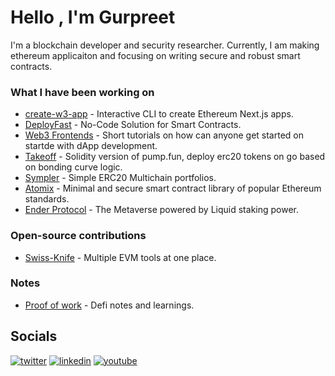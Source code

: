 # Hello , I'm Gurpreet

I'm a blockchain developer and security researcher. Currently, I am making ethereum applicaiton and focusing on writing secure and robust smart contracts.

### What I have been working on

- [create-w3-app](https://github.com/gopiinho/create-w3-app) - Interactive CLI to create Ethereum Next.js apps. 
- [DeployFast](https://deployfast.xyz) - No-Code Solution for Smart Contracts.
- [Web3 Frontends](https://frontends.gopinho.com/) - Short tutorials on how can anyone get started on startde with dApp development.
- [Takeoff](https://takeoff.gopinho.com/) - Solidity version of pump.fun, deploy erc20 tokens on go based on bonding curve logic.
- [Sympler](https://sympler.xyz) - Simple ERC20 Multichain portfolios.
- [Atomix](https://github.com/gopiinho/atomix) - Minimal and secure smart contract library of popular Ethereum standards.
- [Ender Protocol](https://enderprotocol.io) - The Metaverse powered by Liquid staking power.

### Open-source contributions

- [Swiss-Knife](https://github.com/swiss-knife-xyz/swiss-knife) - Multiple EVM tools at one place.

### Notes

- [Proof of work](https://github.com/gopiinho/proof-of-work) - Defi notes and learnings.

##  Socials

<p><a target="_blank" href="https://twitter.com/gopiinho" style="display: inline-block;"><img src="https://img.shields.io/badge/twitter-x?style=for-the-badge&logo=x&logoColor=white&color=#0f1419" alt="twitter" /></a>
<a target="_blank" href="https://www.linkedin.com/in/gopinho" style="display: inline-block;"><img src="https://img.shields.io/badge/linkedin-logo?style=for-the-badge&logo=linkedin&logoColor=white&color=#0a77b6" alt="linkedin" /></a>
<a target="_blank" href="https://www.youtube.com/@gopiinho" style="display: inline-block;"><img src="https://img.shields.io/badge/youtube-logo?style=for-the-badge&logo=youtube&logoColor=white&color=#cc0000" alt="youtube" /></a></p>
